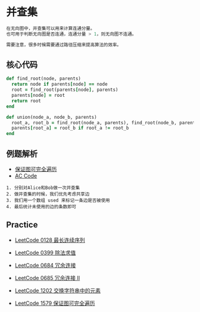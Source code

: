 # 并查集

```m
在无向图中，并查集可以用来计算连通分量。
也可用于判断无向图是否连通，连通分量 > 1，则无向图不连通。

需要注意，很多时候需要通过路径压缩来提高算法的效率。
```

## 核心代码

```ruby
def find_root(node, parents)
  return node if parents[node] == node
  root = find_root(parents[node], parents)
  parents[node] = root
  return root
end

def union(node_a, node_b, parents)
  root_a, root_b = find_root(node_a, parents), find_root(node_b, parents)
  parents[root_a] = root_b if root_a != root_b
end
```

## 例题解析

- [保证图可完全遍历](https://leetcode-cn.com/problems/remove-max-number-of-edges-to-keep-graph-fully-traversable/)
- [AC Code](leetcode_1579.rb)

```
1. 分别对Alice和Bob做一次并查集
2. 做并查集的时候，我们优先考虑共享边
3. 我们用一个数组 used 来标记一条边是否被使用
4. 最后统计未使用的边的条数即可
```

## Practice

- [LeetCode 0128 最长连续序列](https://leetcode-cn.com/problems/longest-consecutive-sequence/)

- [LeetCode 0399 除法求值](https://leetcode-cn.com/problems/evaluate-division/)

- [LeetCode 0684 冗余连接](https://leetcode-cn.com/problems/redundant-connection/)

- [LeetCode 0685 冗余连接 II](https://leetcode-cn.com/problems/redundant-connection-ii/)

- [LeetCode 1202 交换字符串中的元素](https://leetcode-cn.com/problems/smallest-string-with-swaps/)

- [LeetCode 1579 保证图可完全遍历](https://leetcode-cn.com/problems/remove-max-number-of-edges-to-keep-graph-fully-traversable/)
